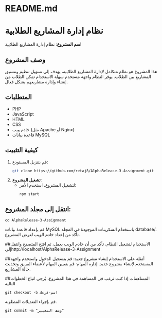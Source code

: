 # README.md
# نظام إدارة المشاريع الطلابية

**اسم المشروع**: نظام إدارة المشاريع الطلابية

## وصف المشروع

هذا المشروع هو نظام متكامل لإدارة المشاريع الطلابية، يهدف إلى تسهيل تنظيم وتنسيق المشاريع بين الطلاب. يوفر النظام واجهة مستخدم سهلة الاستخدام تمكن الطلاب من إنشاء وإدارة مشاريعهم بشكل فعال.

## المتطلبات

- PHP
- JavaScript
- HTML
- CSS
- خادم ويب (مثل Apache أو Nginx)
- قاعدة بيانات MySQL

## كيفية التثبيت

1. قم بتنزيل المستودع:
   ```bash
   git clone https://github.com/retaj8/AlphaRelease-3-Assignment.git     ```

3. **تشغيل المشروع**:
   - لتشغيل المشروع، استخدم الأمر:
     ```
     npm start
     ```

## انتقل إلى مجلد المشروع:

```
cd AlphaRelease-3-Assignment
```

قم بإعداد قاعدة بيانات MySQL باستخدام السكربتات الموجودة في المجلد database/.
تأكد من إعداد خادم الويب لعرض المشروع.

##الاستخدام
لتشغيل النظام، تأكد من أن خادم الويب يعمل، ثم افتح المتصفح وانتقل إلىhttp://localhost/AlphaRelease-3-Assignment

##أمثلة على الاستخدام
إنشاء مشروع جديد: قم بتسجيل الدخول واستخدم واجهة المستخدم لإنشاء مشروع جديد.
إدارة المهام: قم بتعيين المهام لأعضاء الفريق وتحديث حالة المشاريع.

##المساهمات
إذا كنت ترغب في المساهمة في هذا المشروع، يُرجى اتباع الخطوات التالية 
```
git checkout -b اسم-فرعك

```
قم بإجراء التعديلات المطلوبة.
```
git commit -m "وصف التغيير"
```
